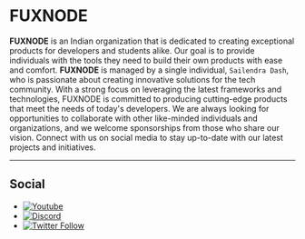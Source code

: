 # FUXNODE

**FUXNODE** is an Indian organization that is dedicated to creating exceptional products for developers and students alike. Our goal is to provide individuals with the tools they need to build their own products with ease and comfort. **FUXNODE** is managed by a single individual, `Sailendra Dash`, who is passionate about creating innovative solutions for the tech community. With a strong focus on leveraging the latest frameworks and technologies, FUXNODE is committed to producing cutting-edge products that meet the needs of today's developers. We are always looking for opportunities to collaborate with other like-minded individuals and organizations, and we welcome sponsorships from those who share our vision. Connect with us on social media to stay up-to-date with our latest projects and initiatives. 

----------------------------
## Social
[twitter-shield]: https://img.shields.io/twitter/follow/fuxnode?style=social
[twitter-url]: https://twitter.com/fuxnode
[github-shield]: https://img.shields.io/github/stars/Fux-Node/react-vscode-framework?style=social
[github-url]: https://github.com/Fux-Node/react-vscode-framework.git
[youtube-shield]: https://img.shields.io/youtube/channel/views/UClqkweaAkQhKTJKWDS3Tlnw?style=social
[youtube-url]: https://www.youtube.com/UClqkweaAkQhKTJKWDS3Tlnw
[discord-shield]: https://dcbadge.vercel.app/api/server/hACSzssXYy?style=social
[discord-url]: https://discord.gg/hACSzssXYy

- [![Youtube][youtube-shield]][youtube-url]
- [![Discord][discord-shield]][discord-url]
- [![Twitter Follow][twitter-shield]][twitter-url]
